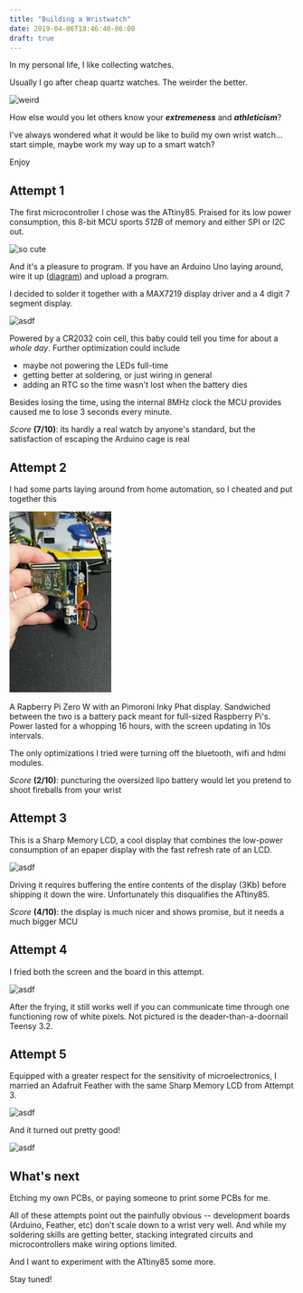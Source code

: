 ```yaml
---
title: "Building a Wristwatch"
date: 2019-04-06T18:46:40-06:00
draft: true
---
```


In my personal life, I like collecting watches.

Usually I go after cheap quartz watches. The weirder the better.

![weird](https://images-na.ssl-images-amazon.com/images/I/71GdvsCpAjL._UL1500_.jpg)

How else would you let others know your ***extremeness*** and ***athleticism***?

I've always wondered what it would be like to build my own wrist watch... start simple, maybe work my way up to a smart watch?

Enjoy

## Attempt 1

The first microcontroller I chose was the ATtiny85. Praised for its low power consumption, this 8-bit MCU sports *512B* of memory and either SPI or I2C out.

![so cute](https://cdn.sparkfun.com//assets/parts/2/9/7/0/09378-1.jpg)

And it's a pleasure to program. If you have an Arduino Uno laying around, wire it up ([diagram](https://www.hackster.io/arjun/programming-attiny85-with-arduino-uno-afb829)) and upload a program.

I decided to solder it together with a MAX7219 display driver and a 4 digit 7 segment display.

![asdf](/images/baw-1.gif)

Powered by a CR2032 coin cell, this baby could tell you time for about a _whole day_. Further optimization could include

* maybe not powering the LEDs full-time
* getting better at soldering, or just wiring in general
* adding an RTC so the time wasn't lost when the battery dies

Besides losing the time, using the internal 8MHz clock the MCU provides caused me to lose 3 seconds every minute.

_Score_ **(7/10)**: its hardly a real watch by anyone's standard, but the satisfaction of escaping the Arduino cage is real

## Attempt 2

I had some parts laying around from home automation, so I cheated and put together this

![asdf](/images/baw-2.gif)

A Rapberry Pi Zero W with an Pimoroni Inky Phat display. Sandwiched between the two is a battery pack meant for full-sized Raspberry Pi's. Power lasted for a whopping 16 hours, with the screen updating in 10s intervals.

The only optimizations I tried were turning off the bluetooth, wifi and hdmi modules.

_Score_ **(2/10)**: puncturing the oversized lipo battery would let you pretend to shoot fireballs from your wrist

## Attempt 3

This is a Sharp Memory LCD, a cool display that combines the low-power consumption of an epaper display with the fast refresh rate of an LCD.

![asdf](/images/baw-3.gif)

Driving it requires buffering the entire contents of the display (3Kb) before shipping it down the wire. Unfortunately this disqualifies the ATtiny85.

 _Score_ **(4/10)**: the display is much nicer and shows promise, but it needs a much bigger MCU

## Attempt 4

I fried both the screen and the board in this attempt.

![asdf](/images/baw-4.gif)

After the frying, it still works well if you can communicate time through one functioning row of white pixels. Not pictured is the deader-than-a-doornail Teensy 3.2.

## Attempt 5

Equipped with a greater respect for the sensitivity of microelectronics, I married an Adafruit Feather with the same Sharp Memory LCD from Attempt 3.

![asdf](/images/baw-5.gif)

And it turned out pretty good!

![asdf](/images/baw-6.gif)

## What's next

Etching my own PCBs, or paying someone to print some PCBs for me.

All of these attempts point out the painfully obvious -- development boards (Arduino, Feather, etc) don't scale down to a wrist very well. And while my soldering skills are getting better, stacking integrated circuits and microcontrollers make wiring options limited.

And I want to experiment with the ATtiny85 some more.

Stay tuned!
